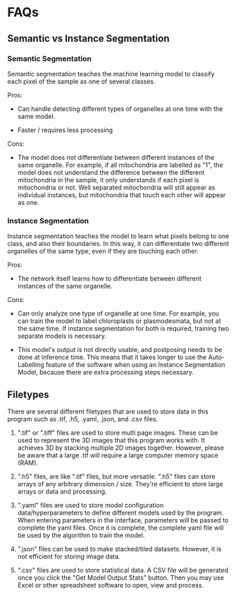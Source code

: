 # FAQs

## Semantic vs Instance Segmentation 

  

### Semantic Segmentation 

  

Semantic segmentation teaches the machine learning model to classify each pixel of the sample as one of several classes.  

  

Pros: 

  

- Can handle detecting different types of organelles at one time with the same model. 

  

- Faster / requires less processing 

  

Cons: 

  

- The model does not differentiate between different instances of the same organelle. For example, if all mitochondria are labelled as "1", the model does not understand the difference between the different mitochondria in the sample, it only understands if each pixel is mitochondria or not. Well separated mitochondria will still appear as individual instances, but mitochondria that touch each other will appear as one.  

  

### Instance Segmentation 

  

Instance segmentation teaches the model to learn what pixels belong to one class, and also their boundaries. In this way, it can differentiate two different organelles of the same type, even if they are touching each other. 

  

Pros: 

  

- The network itself learns how to differentiate between different instances of the same organelle. 

  

Cons: 

  

- Can only analyze one type of organelle at one time. For example, you can train the model to label chloroplasts or plasmodesmata, but not at the same time. If instance segmentation for both is required, training two separate models is necessary. 

  

- This model's output is not directly usable, and postposing needs to be done at inference time. This means that it takes longer to use the Auto-Labelling feature of the software when using an Instance Segmentation Model, because there are extra processing steps necessary. 

  

## Filetypes 

There are several different filetypes that are used to store data in this program such as .tif, .h5, .yaml, .json, and .csv files.  

1. ".tif" or ".tiff" files are used to store multi page images. These can be used to represent the 3D images that this program works with. It achieves 3D by stacking multiple 2D images together. However, please be aware that a large .tif will require a large computer memory space (RAM).  

2. ".h5" files, are like ".tif" files, but more versatile. ".h5" files can store arrays of any arbitrary dimension / size. They're efficient to store large arrays or data and processing. 

3. ".yaml" files are used to store model configuration data/hyperparameters to define different models used by the program. When entering parameters in the interface, parameters will be passed to complete the yaml files. Once it is complete, the complete yaml file will be used by the algorithm to train the model.   

4. ".json" files can be used to make stacked/tiled datasets. However, it is not efficient for storing image data.

5. ".csv" files are used to store statistical data.  A CSV file will be generated once you click the "Get Model Output Stats" button. Then you may use Excel or other spreadsheet software to open, view and process. 

